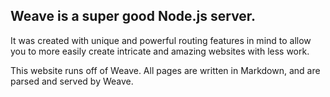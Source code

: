 ## Weave is a super good Node.js server.
It was created with unique and powerful routing features in mind to allow you
to more easily create intricate and amazing websites with less work.

This website runs off of Weave. All pages are written in Markdown, and are parsed
and served by Weave.
